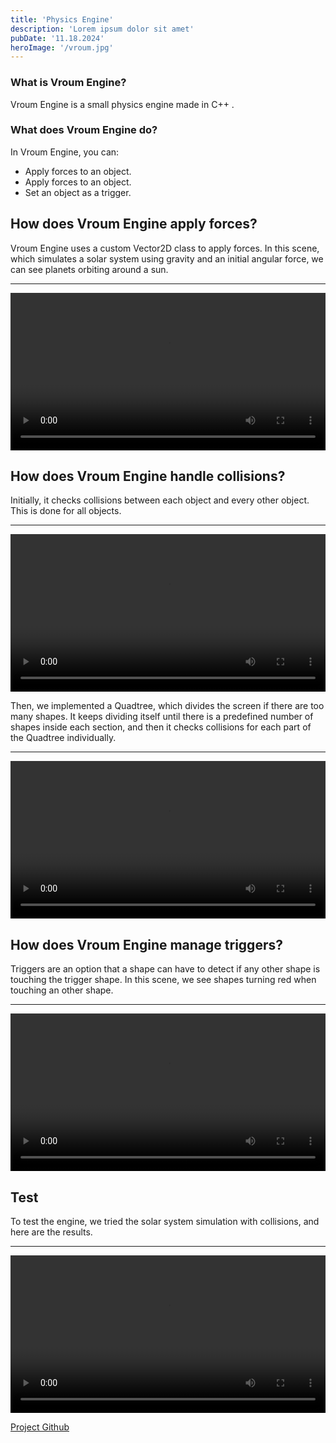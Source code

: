 ```yaml
---
title: 'Physics Engine'
description: 'Lorem ipsum dolor sit amet'
pubDate: '11.18.2024'
heroImage: '/vroum.jpg'
---
```


### What is Vroum Engine?

Vroum Engine is a small physics engine made in C++ . 

### What does Vroum Engine do?

In Vroum Engine, you can:
- Apply forces to an object. 
- Apply forces to an object.
- Set an object as a trigger.

## How does Vroum Engine apply forces?

Vroum Engine uses a custom Vector2D class to apply forces. In this scene, which simulates a solar system using gravity and an initial angular force, we can see planets orbiting around a sun.

---
<video controls style="width: 100%; height: auto;">
  <source src="/solar_systeme.mp4" type="video/mp4">
  Votre navigateur ne supporte pas la lecture de vidéos.
</video>

## How does Vroum Engine handle collisions?

Initially, it checks collisions between each object and every other object. This is done for all objects.

---
<video controls style="width: 100%; height: auto;">
  <source src="/colision.mp4" type="video/mp4">
  Votre navigateur ne supporte pas la lecture de vidéos.
</video>


Then, we implemented a Quadtree, which divides the screen if there are too many shapes. It keeps dividing itself until there is a predefined number of shapes inside each section, and then it checks collisions for each part of the Quadtree individually.

---
<video controls style="width: 100%; height: auto;">
  <source src="/quadtree.mp4" type="video/mp4">
  Votre navigateur ne supporte pas la lecture de vidéos.
</video>


## How does Vroum Engine manage triggers?

Triggers are an option that a shape can have to detect if any other shape is touching the trigger shape. In this scene, we see shapes turning red when touching an other shape.

---
<video controls style="width: 100%; height: auto;">
  <source src="/trigger.mp4" type="video/mp4">
  Votre navigateur ne supporte pas la lecture de vidéos.
</video>


## Test

To test the engine, we tried the solar system simulation with collisions, and here are the results.

---
<video controls style="width: 100%; height: auto;">
  <source src="/solar_colision.mp4" type="video/mp4">
  Votre navigateur ne supporte pas la lecture de vidéos.
</video>

[Project Github](https://github.com/SAE-Geneve/vroum_engine)
